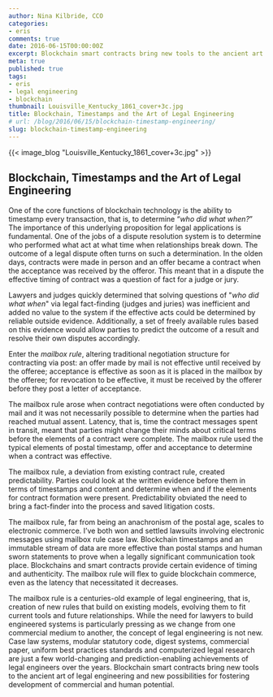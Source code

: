 ```yaml
---
author: Nina Kilbride, CCO
categories:
- eris
comments: true
date: 2016-06-15T00:00:00Z
excerpt: Blockchain smart contracts bring new tools to the ancient art of legal engineering.
meta: true
published: true
tags:
- eris
- legal engineering
- blockchain
thumbnail: Louisville_Kentucky_1861_cover+3c.jpg
title: Blockchain, Timestamps and the Art of Legal Engineering
# url: /blog/2016/06/15/blockchain-timestamp-engineering/
slug: blockchain-timestamp-engineering
---
```


{{< image_blog "Louisville_Kentucky_1861_cover+3c.jpg" >}}

## Blockchain, Timestamps and the Art of Legal Engineering

One of the core functions of blockchain technology is the ability to timestamp every transaction, that is, to determine “*who did what when?*” The importance of this underlying proposition for legal applications is fundamental. One of the jobs of a dispute resolution system is to determine who performed what act at what time when relationships break down. The outcome of a legal dispute often turns on such a determination. In the olden days, contracts were made in person and an offer became a contract when the acceptance was received by the offeror. This meant that in a dispute the effective timing of contract was a question of fact for a judge or jury.

Lawyers and judges quickly determined that solving questions of "*who did what when*" via legal fact-finding (judges and juries) was inefficient and added no value to the system if the effective acts could be determined by reliable outside evidence. Additionally, a set of freely available rules based on this evidence would allow parties to predict the outcome of  a result and resolve their own disputes accordingly.

Enter the *mailbox rule*, altering traditional negotiation structure for contracting via post: an offer made by mail is not effective until received by the offeree; acceptance is effective as soon as it is placed in the mailbox by the offeree; for revocation to be effective, it must be received by the offerer before they post a letter of acceptance.

The mailbox rule arose when contract negotiations were often conducted by mail and it was not necessarily possible to determine when the parties had reached mutual assent. Latency, that is, time the contract messages spent in transit, meant that parties might change their minds about critical terms before the elements of a contract were complete. The mailbox rule used the typical elements of postal timestamp, offer and acceptance to determine when a contract was effective.

The mailbox rule, a deviation from existing contract rule, created predictability. Parties could look at the written evidence before them in terms of timestamps and content and determine when and if the elements for contract formation were present. Predictability obviated the need to bring a fact-finder into the process and saved litigation costs.

The mailbox rule, far from being an anachronism of the postal age, scales to electronic commerce. I’ve both won and settled lawsuits involving electronic messages using mailbox rule case law. Blockchain timestamps and an immutable stream of data are more effective than postal stamps and human sworn statements to prove when a legally significant communication took place. Blockchains and smart contracts provide certain evidence of timing and authenticity. The mailbox rule will flex to guide blockchain commerce, even as the latency that necessitated it decreases.

The mailbox rule is a centuries-old example of legal engineering, that is, creation of new rules that build on existing models, evolving them to fit current tools and future relationships. While the need for lawyers to build engineered systems is particularly pressing as we change from one commercial medium to another, the concept of legal engineering is not new. Case law systems, modular statutory code, digest systems, commercial paper, uniform best practices standards and computerized legal research are just a few world-changing and prediction-enabling achievements of legal engineers over the years. Blockchain smart contracts bring new tools to the ancient art of legal engineering and new possibilities for fostering development of commercial and human potential.
